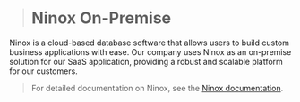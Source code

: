 > # Ninox On-Premise

Ninox is a cloud-based database software that allows users to build custom business applications with ease. Our company uses Ninox as an on-premise solution for our SaaS application, providing a robust and scalable platform for our customers.

> For detailed documentation on Ninox, see the [Ninox documentation](https://docs.ninox.com/en/).
